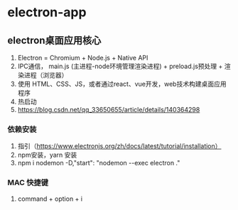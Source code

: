 # electron-app

## electron桌面应用核心

1. Electron = Chromium + Node.js + Native API
2. IPC通信， main.js (主进程-node环境管理渲染进程) + preload.js预处理 + 渲染进程（浏览器）
3. 使用 HTML、CSS、JS，或者通过react、vue开发，web技术构建桌面应用程序
4. 热启动
5. https://blog.csdn.net/qq_33650655/article/details/140364298

### 依赖安装

1. 指引（https://www.electronjs.org/zh/docs/latest/tutorial/installation）
2. npm安装，yarn 安装
3. npm i nodemon -D,"start": "nodemon --exec electron ."


### MAC 快捷键

1. command + option + i
